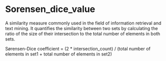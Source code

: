 # Sorensen_dice_value

A similarity measure commonly used in the field of information retrieval and text mining. It quantifies the similarity between two sets by calculating the ratio of the size of their intersection to the total number of elements in both sets.

Sørensen-Dice coefficient = (2 * intersection_count) / (total number of elements in set1 + total number of elements in set2) 
 
